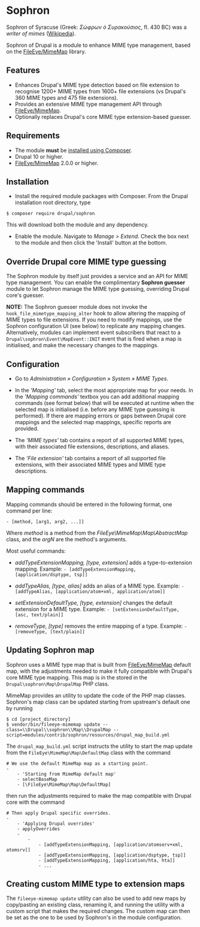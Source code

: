 # Sophron

Sophron of Syracuse (Greek: _Σώφρων ὁ Συρακούσιος_, fl. 430 BC) was a _writer
of mimes_ ([Wikipedia](https://en.wikipedia.org/wiki/Sophron)).

Sophron of Drupal is a module to enhance MIME type management, based on the
[FileEye/MimeMap](https://github.com/FileEye/MimeMap) library.

## Features

* Enhances Drupal's MIME type detection based on file extension to recognise
  1200+ MIME types from 1600+ file extensions (vs Drupal's 360 MIME types and
  475 file extensions).
* Provides an extensive MIME type management API through [FileEye/MimeMap](https://github.com/FileEye/MimeMap).
* Optionally replaces Drupal's core MIME type extension-based guesser.

## Requirements

* The module **must** be [installed using Composer](https://www.drupal.org/node/2718229).
* Drupal 10 or higher.
* [FileEye/MimeMap](https://github.com/FileEye/MimeMap) 2.0.0 or higher.

## Installation

* Install the required module packages with Composer. From the Drupal
  installation root directory, type
```
$ composer require drupal/sophron
```
  This will download both the module and any dependency.

* Enable the module. Navigate to _Manage > Extend_. Check the box next to the
  module and then click the 'Install' button at the bottom.

## Override Drupal core MIME type guessing

The Sophron module by itself just provides a service and an API for MIME type
management. You can enable the complimentary **Sophron guesser** module to let
Sophron manage the MIME type guessing, overriding Drupal core's guesser.

**NOTE:** The Sophron guesser module does not invoke the
```hook_file_mimetype_mapping_alter``` hook to allow altering the mapping of
MIME types to file extensions. If you need to modify mappings, use the
Sophron configuration UI (see below) to replicate any mapping changes.
Alternatively, modules can implement event subscribers that react to a
```Drupal\sophron\Event\MapEvent::INIT``` event that is fired when a map
is initialised, and make the necessary changes to the mappings.

## Configuration

* Go to _Administration » Configuration » System » MIME Types_.

* In the _'Mapping'_ tab, select the most appropriate map for your needs. In
  the _'Mapping commands'_ textbox you can add additional mapping commands (see
  format below) that will be executed at runtime when the selected map is
  initialised (i.e. before any MIME type guessing is performed).
  If there are mapping errors or gaps between Drupal core mappings and the
  selected map mappings, specific reports are provided.

* The _'MIME types'_ tab contains a report of all supported MIME types, with
  their associated file extensions, descriptions, and aliases.

* The _'File extension'_ tab contains a report of all supported file extensions,
  with their associated MIME types and MIME type descriptions.

## Mapping commands

Mapping commands should be entered in the following format, one command per
line:
```
- [method, [arg1, arg2, ...]]
```
Where _method_ is a method from the _FileEye\MimeMap\Map\AbstractMap_ class,
and the _argN_ are the method's arguments.

Most useful commands:

* _addTypeExtensionMapping, [type, extension]_ adds a type-to-extension
  mapping. Example: ```- [addTypeExtensionMapping, [application/dsptype, tsp]]```

* _addTypeAlias, [type, alias]_ adds an alias of a MIME type.
  Example: ```- [addTypeAlias, [application/atom+xml, application/atom]]```

* _setExtensionDefaultType, [type, extension]_ changes the default extension
  for a MIME type. Example: ```- [setExtensionDefaultType, [asc, text/plain]]```

* _removeType, [type]_ removes the entire mapping of a type.
  Example: ```- [removeType, [text/plain]]```

## Updating Sophron map

Sophron uses a MIME type map that is built from [FileEye/MimeMap](https://github.com/FileEye/MimeMap)
default map, with the adjustments needed to make it fully compatible with
Drupal's core MIME type mapping. This map is in the stored in the
```Drupal\sophron\Map\DrupalMap``` PHP class.

MimeMap provides an utility to update the code of the PHP map classes. Sophron's
map class can be updated starting from upstream's default one by running

```
$ cd [project_directory]
$ vendor/bin/fileeye-mimemap update --class=\\Drupal\\sophron\\Map\\DrupalMap --script=modules/contrib/sophron/resources/drupal_map_build.yml
```

The ```drupal_map_build.yml``` script instructs the utility to start the map
update from the ```FileEye\MimeMap\Map\DefaultMap``` class with the command

```
# We use the default MimeMap map as a starting point.
-
    - 'Starting from MimeMap default map'
    - selectBaseMap
    - [\FileEye\MimeMap\Map\DefaultMap]
```

then run the adjustments required to make the map compatible with Drupal core
with the command

```
# Then apply Drupal specific overrides.
-
    - 'Applying Drupal overrides'
    - applyOverrides
    -
        -
            - [addTypeExtensionMapping, [application/atomserv+xml, atomsrv]]
            - [addTypeExtensionMapping, [application/dsptype, tsp]]
            - [addTypeExtensionMapping, [application/hta, hta]]
            - ...
```

## Creating custom MIME type to extension maps

The ```fileeye-mimemap update``` utility can also be used to add new maps by
copy/pasting an existing class, renaming it, and running the utility with a
custom script that makes the required changes. The custom map can then be set
as the one to be used by Sophron's in the module configuration.
